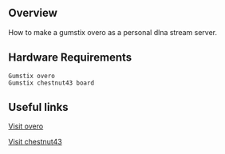## Overview

How to make a gumstix overo as a personal dlna stream server.

## Hardware Requirements

    Gumstix overo
    Gumstix chestnut43 board

## Useful links

[Visit overo](https://store.gumstix.com/index.php/category/33/)

[Visit chestnut43](https://store.gumstix.com/index.php/products/237/)

